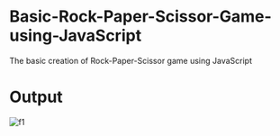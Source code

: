 # Basic-Rock-Paper-Scissor-Game-using-JavaScript
The basic creation of Rock-Paper-Scissor game using JavaScript
# Output
![f1](https://github.com/MauryaTejash/Basic-Rock-Paper-Scissor-Game-using-JavaScript/assets/93006244/82bc870e-b333-4818-8423-137d6d7aa718)
